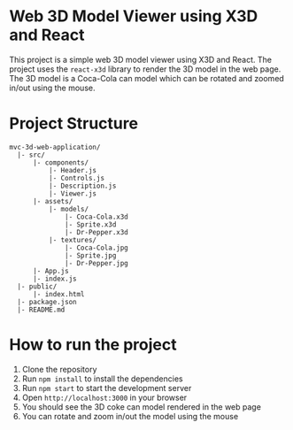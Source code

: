 # Web 3D Model Viewer using X3D and React

This project is a simple web 3D model viewer using X3D and React. The project uses the `react-x3d` library to render the
3D model in the web page. The 3D model is a Coca-Cola can model which can be rotated and zoomed in/out using the mouse.

# Project Structure

```
mvc-3d-web-application/
  |- src/
      |- components/
          |- Header.js
          |- Controls.js
          |- Description.js
          |- Viewer.js
      |- assets/
          |- models/
              |- Coca-Cola.x3d
              |- Sprite.x3d
              |- Dr-Pepper.x3d
          |- textures/
              |- Coca-Cola.jpg
              |- Sprite.jpg
              |- Dr-Pepper.jpg
      |- App.js
      |- index.js
  |- public/
      |- index.html
  |- package.json
  |- README.md
```

# How to run the project

1. Clone the repository
2. Run `npm install` to install the dependencies
3. Run `npm start` to start the development server
4. Open `http://localhost:3000` in your browser
5. You should see the 3D coke can model rendered in the web page
6. You can rotate and zoom in/out the model using the mouse